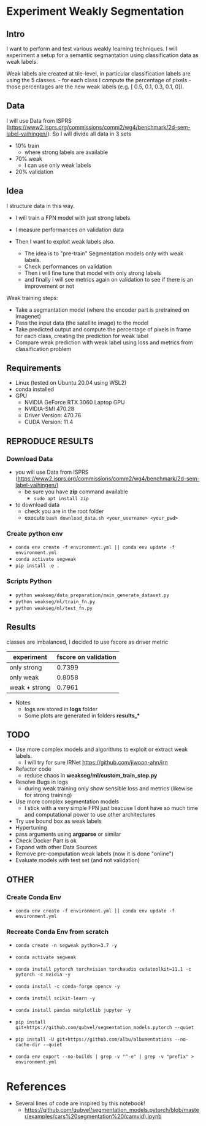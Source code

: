 # Experiment Weakly Segmentation

## Intro
I want to perform and test various weakly learning techniques. 
I will experiment a setup for a semantic segmantation using classification data as weak labels. 

Weak labels are created at tile-level, in particular classification labels are using the 5 classes.
    - for each class I compute the percentage of pixels 
    - those percentages are the new weak labels (e.g. [ 0.5, 0.1, 0.3, 0.1, 0]).

## Data
I will use Data from ISPRS (https://www2.isprs.org/commissions/comm2/wg4/benchmark/2d-sem-label-vaihingen/).
So I will divide all data in 3 sets
- 10% train 
    - where strong labels are available
- 70% weak
    - I can use only weak labels 
- 20% validation 

## Idea

I structure data in this way.
- I will train a FPN model with just strong labels
- I measure performances on validation data

- Then I want to exploit weak labels also. 
    - The idea is to "pre-train" Segmentation models only with weak labels.
    - Check performances on validation
    - Then i will fine tune that model with only strong labels
    - and finally i will see metrics again on validation to see if there is an improvement or not


Weak training steps:
- Take a segmantation model (where the encoder part is pretrained on imagenet)
- Pass the input data (the satellite image) to the model
- Take predicted output and compute the percentage of pixels in frame for each class, creating the prediction for weak label
- Compare weak prediction with weak label using loss and metrics from classification problem

## Requirements
- Linux (tested on Ubuntu 20.04 using WSL2)
- conda installed
- GPU
    - NVIDIA GeForce RTX 3060 Laptop GPU
    - NVIDIA-SMI 470.28
    - Driver Version: 470.76
    - CUDA Version: 11.4

## REPRODUCE RESULTS

### Download Data
- you will use Data from ISPRS (https://www2.isprs.org/commissions/comm2/wg4/benchmark/2d-sem-label-vaihingen/)
    - be sure you have **zip** command available 
        - `sudo apt install zip`
- to download data
    - check you are in the root folder
    - execute `bash download_data.sh <your_username> <your_pwd>`

### Create python env
- `conda env create -f environment.yml || conda env update -f environment.yml`
- `conda activate segweak`
- `pip install -e .`

### Scripts Python
- `python weakseg/data_preparation/main_generate_dataset.py`
- `python weakseg/ml/train_fn.py`
- `python weakseg/ml/test_fn.py`

## Results
classes are imbalanced, I decided to use fscore as driver metric

| experiment    | fscore on validation |
|---------------|----------------------|
| only strong   | 0.7399               |
| only weak     | 0.8058               |
| weak + strong | 0.7961               |


- Notes
    - logs are stored in **logs** folder
    - Some plots are generated in folders **results_\***


## TODO
- Use more complex models and algorithms to exploit or extract weak labels.
    - I will try for sure IRNet https://github.com/jiwoon-ahn/irn
- Refactor code
    - reduce chaos in **weakseg/ml/custom_train_step.py**
- Resolve Bugs in logs
    - during weak training only show sensible loss and metrics (likewise for strong training)
- Use more complex segmentation models
    - I stick with a very simple FPN just beacuse I dont have so much time and computational power to use other architectures
- Try use bound box as weak labels
- Hypertuning
- pass arguments using **argparse** or similar
- Check Docker Part is ok
- Expand with other Data Sources
- Remove pre-computation weak labels (now it is done "online")
- Evaluate models with test set (and not validation)

## OTHER
### Create Conda Env
- `conda env create -f environment.yml || conda env update -f environment.yml`

### Recreate Conda Env from scratch
- `conda create -n segweak python=3.7 -y`
- `conda activate segweak`

- `conda install pytorch torchvision torchaudio cudatoolkit=11.1 -c pytorch -c nvidia -y`
- `conda install -c conda-forge opencv -y`
- `conda install scikit-learn -y`
- `conda install pandas matplotlib jupyter -y`

- `pip install git+https://github.com/qubvel/segmentation_models.pytorch --quiet`
- `pip install -U git+https://github.com/albu/albumentations --no-cache-dir --quiet`


- `conda env export --no-builds | grep -v "^-e" | grep -v "prefix" > environment.yml`


# References
- Several lines of code are inspired by this notebook!
    - https://github.com/qubvel/segmentation_models.pytorch/blob/master/examples/cars%20segmentation%20(camvid).ipynb
